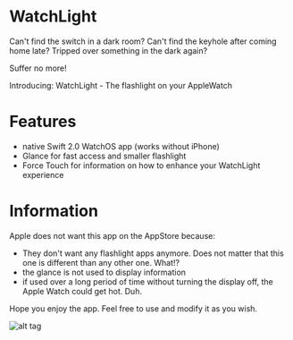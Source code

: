 # WatchLight
Can't find the switch in a dark room? Can't find the keyhole after coming home late? Tripped over something in the dark again? 

Suffer no more! 

Introducing: WatchLight - The flashlight on your AppleWatch

# Features
- native Swift 2.0 WatchOS app (works without iPhone)
- Glance for fast access and smaller flashlight
- Force Touch for information on how to enhance your WatchLight experience

# Information
Apple does not want this app on the AppStore because:

- They don't want any flashlight apps anymore. Does not matter that this one is different than any other one. What!?
- the glance is not used to display information
- if used over a long period of time without turning the display off, the Apple Watch could get hot. Duh.

Hope you enjoy the app. Feel free to use and modify it as you wish. 


![alt tag](https://cloud.githubusercontent.com/assets/7056492/10363009/26256264-6db2-11e5-8a1b-ac6dfea11622.png)
